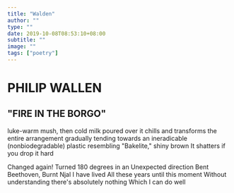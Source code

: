 ```yaml
---
title: "Walden"
author: ""
type: ""
date: 2019-10-08T08:53:10+08:00
subtitle: ""
image: ""
tags: ["poetry"]
---
```


# PHILIP WALLEN

## "FIRE IN THE BORGO"

luke-warm mush, then cold milk poured over it
chills and transforms the entire arrangement gradually
tending towards an ineradicable (nonbiodegradable)
plastic resembling "Bakelite," shiny brown
It shatters if you drop it hard

Changed again! Turned 180 degrees in an
Unexpected direction
Bent Beethoven, Burnt Njal I have lived
All these years until this moment
Without understanding there's absolutely nothing
Which I can do well
